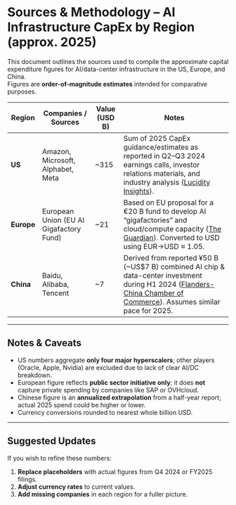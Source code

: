 # Sources & Methodology – AI Infrastructure CapEx by Region (approx. 2025)

This document outlines the sources used to compile the approximate capital expenditure figures for AI/data-center infrastructure in the US, Europe, and China.  
Figures are **order-of-magnitude estimates** intended for comparative purposes.

| Region  | Companies / Sources | Value (USD B) | Notes |
|---------|---------------------|---------------|-------|
| **US** | Amazon, Microsoft, Alphabet, Meta | ~315 | Sum of 2025 CapEx guidance/estimates as reported in Q2–Q3 2024 earnings calls, investor relations materials, and industry analysis ([Lucidity Insights](https://lucidityinsights.com/articles/ai-infrastructure-hyperscalers-2025-capex-outlook)). |
| **Europe** | European Union (EU AI Gigafactory Fund) | ~21 | Based on EU proposal for a €20 B fund to develop AI “gigafactories” and cloud/compute capacity ([The Guardian](https://www.theguardian.com/technology/2024/jul/24/eu-ai-gigafactory-fund)). Converted to USD using EUR→USD ≈ 1.05. |
| **China** | Baidu, Alibaba, Tencent | ~7 | Derived from reported ¥50 B (~US$7 B) combined AI chip & data-center investment during H1 2024 ([Flanders-China Chamber of Commerce](https://www.flanders-china.be/en/news/baidu-alibaba-tencent-invest-ai)). Assumes similar pace for 2025. |

---

## **Notes & Caveats**
- US numbers aggregate **only four major hyperscalers**; other players (Oracle, Apple, Nvidia) are excluded due to lack of clear AI/DC breakdown.
- European figure reflects **public sector initiative only**; it does **not** capture private spending by companies like SAP or OVHcloud.
- Chinese figure is an **annualized extrapolation** from a half-year report; actual 2025 spend could be higher or lower.
- Currency conversions rounded to nearest whole billion USD.

---

## **Suggested Updates**
If you wish to refine these numbers:
1. **Replace placeholders** with actual figures from Q4 2024 or FY2025 filings.
2. **Adjust currency rates** to current values.
3. **Add missing companies** in each region for a fuller picture.
